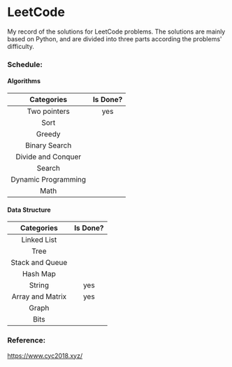 # LeetCode

My record of the solutions for LeetCode problems. The solutions are mainly based on Python, and are divided into three parts according the problems' difficulty.



### Schedule:

#### Algorithms

|     Categories      | Is Done? |
| :-----------------: | :------: |
|    Two pointers     |   yes    |
|        Sort         |          |
|       Greedy        |          |
|    Binary Search    |          |
| Divide and Conquer  |          |
|       Search        |          |
| Dynamic Programming |          |
|        Math         |          |



#### Data Structure

|    Categories    | Is Done? |
| :--------------: | :------: |
|   Linked List    |          |
|       Tree       |          |
| Stack and Queue  |          |
|     Hash Map     |          |
|      String      |   yes    |
| Array and Matrix |   yes    |
|      Graph       |          |
|       Bits       |          |



### Reference:

https://www.cyc2018.xyz/
